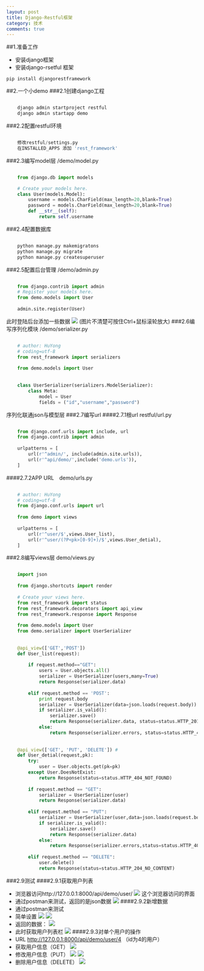 ```yaml
---
layout: post
title: Django-Restful框架
category: 技术
comments: true
---
```

##1.准备工作
* 安装django框架
* 安装django-rsetful 框架
```
pip install djangorestframework
```

##2.一个小demo
###2.1创建django工程
```python

    django admin startproject restful
	django admin startapp demo
```
###2.2配置restful环境
```python

    修改restful/settings.py
	在INSTALLED_APPS 添加 'rest_framework'
```
###2.3编写model层 /demo/model.py
```python

    from django.db import models

	# Create your models here.
	class User(models.Model):
	    username = models.CharField(max_length=20,blank=True)
	    password = models.CharField(max_length=20,blank=True)
	    def __str__(self):
	        return self.username
```
###2.4配置数据库
```python

    python manage.py makemigratons
	python manage.py migrate
	python manage.py createsuperuser
```
###2.5配置后台管理 /demo/admin.py
```python

	from django.contrib import admin
	# Register your models here.
	from demo.models import User
	
	admin.site.register(User)
```
此时登陆后台添加一些数据
![](http://simplebrightman.github.io/blog/images/django-restful/AddUser.jpg)
(图片不清楚可按住Ctrl+鼠标滚轮放大)
###2.6编写序列化模块 /demo/serializer.py
```python

	# author: HuYong
	# coding=utf-8
	from rest_framework import serializers
	
	from demo.models import User
	
	
	class UserSerializer(serializers.ModelSerializer):
	    class Meta:
	        model = User
	        fields = ("id","username","password")
```
	
序列化联通json与模型层
###2.7编写url
####2.7.1根url  restful/url.py
```python

	from django.conf.urls import include, url
	from django.contrib import admin
	
	urlpatterns = [
	    url(r'^admin/', include(admin.site.urls)),
	    url(r'^api/demo/',include('demo.urls')),
	]
```
####2.7.2APP URL　demo/urls.py
```python

	# author: HuYong
	# coding=utf-8
	from django.conf.urls import url
	
	from demo import views
	
	urlpatterns = [
	    url(r'^user/$',views.User_list),
	    url(r'^user/(?P<pk>[0-9]+)/$',views.User_detial),
	]
```
###2.8编写views层 demo/views.py
```python

	import json
	
	from django.shortcuts import render
	
	# Create your views here.
	from rest_framework import status
	from rest_framework.decorators import api_view
	from rest_framework.response import Response
	
	from demo.models import User
	from demo.serializer import UserSerializer
	
	
	@api_view(['GET','POST'])
	def User_list(request):
	
	    if request.method=="GET":
	        users = User.objects.all()
	        serializer = UserSerializer(users,many=True)
	        return Response(serializer.data)
	
	    elif request.method == 'POST':
	        print request.body
	        serializer = UserSerializer(data=json.loads(request.body))
	        if serializer.is_valid():
	            serializer.save()
	            return Response(serializer.data, status=status.HTTP_201_CREATED)
	        else:
	            return Response(serializer.errors, status=status.HTTP_400_BAD_REQUEST)
	
	
	@api_view(['GET', 'PUT', 'DELETE']) #
	def User_detial(request,pk):
	    try:
	        user = User.objects.get(pk=pk)
	    except User.DoesNotExist:
	        return Response(status=status.HTTP_404_NOT_FOUND)
	
	    if request.method == "GET":
	        serializer = UserSerializer(user)
	        return Response(serializer.data)
	
	    elif request.method == "PUT":
	        serializer = UserSerializer(user,data=json.loads(request.body))
	        if serializer.is_valid():
	            serializer.save()
	            return Response(serializer.data)
	        else:
	            return Response(serializer.errors,status=status.HTTP_400_BAD_REQUEST)
	
	    elif request.method == "DELETE":
	        user.delete()
	        return Response(status=status.HTTP_204_NO_CONTENT)
```
###2.9测试
####2.9.1获取用户列表
* 浏览器访问http://127.0.0.1:8000/api/demo/user/
![](http://simplebrightman.github.io/blog/images/django-restful/User_List.jpg)
这个浏览器访问的界面
* 通过postman来测试，返回的是json数据
![](http://simplebrightman.github.io/blog/images/django-restful/User_List_Json.JPG)
####2.9.2新增数据
* 通过postman来测试
* 简单设置
![](http://simplebrightman.github.io/blog/images/django-restful/User_Post1.JPG)
![](http://simplebrightman.github.io/blog/images/django-restful/User_Post2.JPG)
* 返回的数据：
![](http://simplebrightman.github.io/blog/images/django-restful/User_Post3.JPG)
* 此时获取用户列表栏
![](http://simplebrightman.github.io/blog/images/django-restful/User_List2.JPG)
####2.9.3对单个用户的操作
* URL http://127.0.0.1:8000/api/demo/user/4   （id为4的用户）
* 获取用户信息（GET）
![](http://simplebrightman.github.io/blog/images/django-restful/User4_Get.JPG)
* 修改用户信息（PUT）
![](http://simplebrightman.github.io/blog/images/django-restful/User4_Put1.JPG)
![](http://simplebrightman.github.io/blog/images/django-restful/User4_Put2.JPG)
* 删除用户信息（DELETE）
![](http://simplebrightman.github.io/blog/images/django-restful/User4_Delete.JPG)













